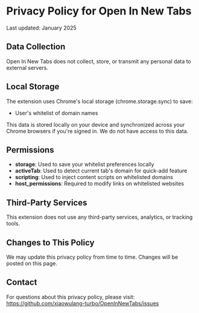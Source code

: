 # Privacy Policy for Open In New Tabs

Last updated: January 2025

## Data Collection
Open In New Tabs does not collect, store, or transmit any personal data to external servers.

## Local Storage
The extension uses Chrome's local storage (chrome.storage.sync) to save:
- User's whitelist of domain names

This data is stored locally on your device and synchronized across your Chrome browsers if you're signed in. We do not have access to this data.

## Permissions
- **storage**: Used to save your whitelist preferences locally
- **activeTab**: Used to detect current tab's domain for quick-add feature
- **scripting**: Used to inject content scripts on whitelisted domains
- **host_permissions**: Required to modify links on whitelisted websites

## Third-Party Services
This extension does not use any third-party services, analytics, or tracking tools.

## Changes to This Policy
We may update this privacy policy from time to time. Changes will be posted on this page.

## Contact
For questions about this privacy policy, please visit: https://github.com/xiaowulang-turbo/OpenInNewTabs/issues
